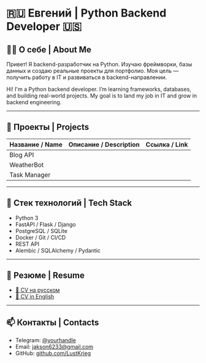 # 🇷🇺 Евгений | Python Backend Developer 🇺🇸

## 👨‍💻 О себе | About Me
Привет! Я backend-разработчик на Python. Изучаю фреймворки, базы данных и создаю реальные проекты для портфолио. Моя цель — получить работу в IT и развиваться в backend-направлении.

Hi! I'm a Python backend developer. I’m learning frameworks, databases, and building real-world projects. My goal is to land my job in IT and grow in backend engineering.

---

## 📂 Проекты | Projects

| Название / Name | Описание / Description | Ссылка / Link |
|-----------------|------------------------|---------------|
| Blog API        | |
| WeatherBot      | |
| Task Manager    | |

---

## 🧰 Стек технологий | Tech Stack

- Python 3
- FastAPI / Flask / Django
- PostgreSQL / SQLite
- Docker / Git / CI/CD
- REST API
- Alembic / SQLAlchemy / Pydantic

---

## 📄 Резюме | Resume

- [📄 CV на русском](./CV/CV_ru.pdf)
- [📄 CV in English](./CV/CV_en.pdf)

---

## 📫 Контакты | Contacts

- Telegram: [@yourhandle](https://t.me/lust_krieg)
- Email: jakson6233@gmail.com
- GitHub: [github.com/LustKrieg](https://github.com/LustKrieg)
